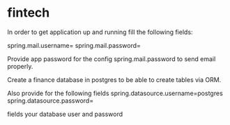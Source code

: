 # fintech
In order to get application up and running fill the following fields:

spring.mail.username=
spring.mail.password=

Provide app password for the config spring.mail.password
to send email properly.

Create a finance database in postgres to be able to create tables via ORM.

Also provide for the following fields
spring.datasource.username=postgres
spring.datasource.password= 

fields your database user and password
